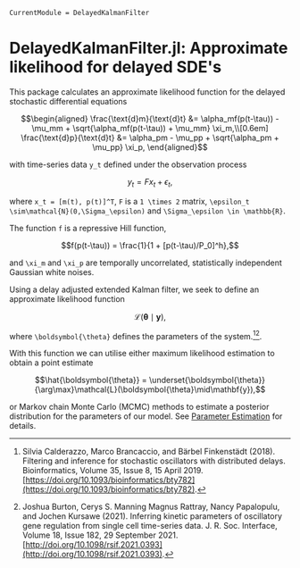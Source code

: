 ```@meta
CurrentModule = DelayedKalmanFilter
```

# DelayedKalmanFilter.jl: Approximate likelihood for delayed SDE's

This package calculates an approximate likelihood function for the delayed stochastic differential equations

```math
\begin{aligned}
\frac{\text{d}m}{\text{d}t} &= \alpha_mf(p(t-\tau)) - \mu_mm + \sqrt{\alpha_mf(p(t-\tau)) + \mu_mm} \xi_m,\\[0.6em]
\frac{\text{d}p}{\text{d}t} &= \alpha_pm - \mu_pp + \sqrt{\alpha_pm + \mu_pp} \xi_p,
\end{aligned}
```

with time-series data ``y_t`` defined under the observation process

```math
y_t = F x_t + \epsilon_t,
```

where ``x_t = [m(t), p(t)]^T``, ``F`` is a ``1 \times 2`` matrix, ``\epsilon_t \sim\mathcal{N}(0,\Sigma_\epsilon)`` and ``\Sigma_\epsilon \in \mathbb{R}``.

The function ``f`` is a repressive Hill function,

```math
f(p(t-\tau)) = \frac{1}{1 + [p(t-\tau)/P_0]^h},
```

and ``\xi_m`` and ``\xi_p`` are temporally uncorrelated, statistically independent Gaussian white noises.

Using a delay adjusted extended Kalman filter, we seek to define an approximate likelihood function

```math
\mathcal{L}(\boldsymbol{\theta}\mid\mathbf{y}),
```

where ``\boldsymbol{\theta}`` defines the parameters of the system.[^Calderazzo2019][^Burton2021].

With this function we can utilise either maximum likelihood estimation to obtain a point estimate

```math
\hat{\boldsymbol{\theta}} = \underset{\boldsymbol{\theta}}{\arg\max}\mathcal{L}(\boldsymbol{\theta}\mid\mathbf{y}),
```

or Markov chain Monte Carlo (MCMC) methods to estimate a posterior distribution for the parameters of our model. See [Parameter Estimation](@ref) for details.

[^Calderazzo2019]: Silvia Calderazzo, Marco Brancaccio, and Bärbel Finkenstädt (2018). Filtering and inference for stochastic oscillators with distributed delays. Bioinformatics, Volume 35, Issue 8, 15 April 2019. [https://doi.org/10.1093/bioinformatics/bty782](https://doi.org/10.1093/bioinformatics/bty782).

[^Burton2021]: Joshua Burton, Cerys S. Manning Magnus Rattray, Nancy Papalopulu, and Jochen Kursawe (2021). Inferring kinetic parameters of oscillatory gene regulation from single cell time-series data. J. R. Soc. Interface, Volume 18, Issue 182, 29 September 2021. [http://doi.org/10.1098/rsif.2021.0393](http://doi.org/10.1098/rsif.2021.0393).